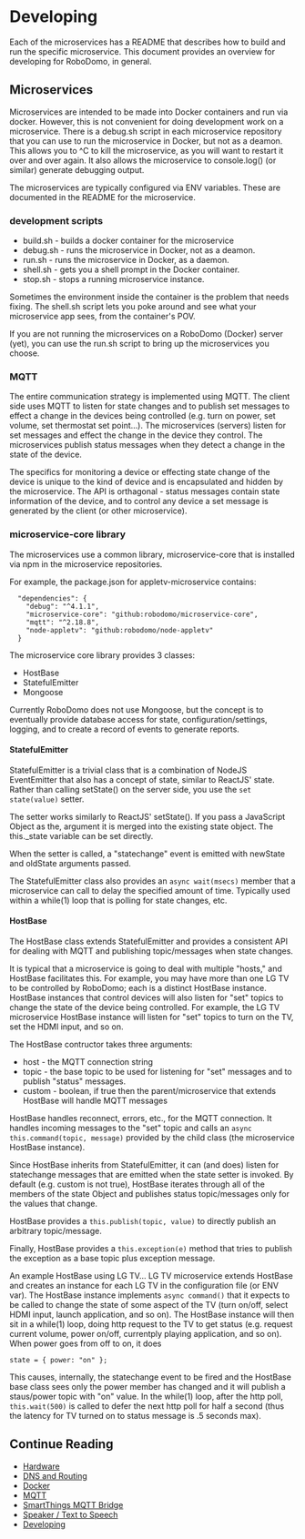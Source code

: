 # Developing

Each of the microservices has a README that describes how to build and run the specific microservice.  This document
provides an overview for developing for RoboDomo, in general.

## Microservices

Microservices are intended to be made into Docker containers and run via docker.  However, this is not convenient for
doing development work on a microservice.  There is a debug.sh script in each microservice repository that you can use
to run the microservice in Docker, but not as a deamon.  This allows you to ^C to kill the microservice, as you will
want to restart it over and over again.  It also allows the microservice to console.log() (or similar) generate
debugging output.

The microservices are typically configured via ENV variables.  These are documented in the README for the microservice.

### development scripts

* build.sh - builds a docker container for the microservice
* debug.sh - runs the microservice in Docker, not as a deamon.
* run.sh - runs the microservice in Docker, as a daemon.
* shell.sh - gets you a shell prompt in the Docker container.
* stop.sh - stops a running microservice instance.

Sometimes the environment inside the container is the problem that needs fixing.  The shell.sh script lets you poke
around and see what your microservice app sees, from the container's POV.

If you are not running the microservices on a RoboDomo (Docker) server (yet), you can use the run.sh script to bring up
the microservices you choose.

### MQTT

The entire communication strategy is implemented using MQTT.  The client side uses MQTT to listen for state changes and
to publish set messages to effect a change in the devices being controlled (e.g. turn on power, set volume, set
thermostat set point...).  The microservices (servers) listen for set messages and effect the change in the device they
control.  The microservices publish status messages when they detect a change in the state of the device.

The specifics for monitoring a device or effecting state change of the device is unique to the kind of device and is
encapsulated and hidden by the microservice.  The API is orthagonal - status messages contain state information of the
device, and to control any device a set message is generated by the client (or other microservice).

### microservice-core library

The microservices use a common library, microservice-core that is installed via npm in the microservice repositories.

For example, the package.json for appletv-microservice contains:
```
  "dependencies": {
    "debug": "^4.1.1",
    "microservice-core": "github:robodomo/microservice-core",
    "mqtt": "^2.18.8",
    "node-appletv": "github:robodomo/node-appletv"
  }
  ```

The microservice core library provides 3 classes:
* HostBase
* StatefulEmitter
* Mongoose

Currently RoboDomo does not use Mongoose, but the concept is to eventually provide database access for state,
configuration/settings, logging, and to create a record of events to generate reports.

#### StatefulEmitter

StatefulEmitter is a trivial class that is a combination of NodeJS EventEmitter that also has a concept of state,
similar to ReactJS' state.  Rather than calling setState() on the server side, you use the ```set state(value)```
setter.

The setter works similarly to ReactJS' setState().  If you pass a JavaScript Object as the, argument it is merged into
the existing state object.  The this._state variable can be set directly.  

When the setter is called, a "statechange" event is emitted with newState and oldState arguments passed.

The StatefulEmitter class also provides an ```async wait(msecs)``` member that a microservice can call to delay the
specified amount of time.  Typically used within a while(1) loop that is polling for state changes, etc.

#### HostBase

The HostBase class extends StatefulEmitter and provides a consistent API for dealing with MQTT and publishing
topic/messages when state changes.  

It is typical that a microservice is going to deal with multiple "hosts," and HostBase facilitates this.  For example,
you may have more than one LG TV to be controlled by RoboDomo; each is a distinct HostBase instance.  HostBase instances
that control devices will also listen for "set" topics to change the state of the device being controlled.  For example,
the LG TV microservice HostBase instance will listen for "set" topics to turn on the TV, set the HDMI input, and so on.

The HostBase contructor takes three arguments:
* host - the MQTT connection string
* topic - the base topic to be used for listening for "set" messages and to publish "status" messages.
* custom - boolean, if true then the parent/microservice that extends HostBase will handle MQTT messages

HostBase handles reconnect, errors, etc., for the MQTT connection.  It handles incoming messages to the "set" topic and
calls an ```async this.command(topic, message)``` provided by the child class (the microservice HostBase instance).

Since HostBase inherits from StatefulEmitter, it can (and does) listen for statechange messages that are emitted when
the state setter is invoked.  By default (e.g. custom is not true), HostBase iterates through all of the members of the
state Object and publishes status topic/messages only for the values that change.

HostBase provides a ```this.publish(topic, value)``` to directly publish an arbitrary topic/message.

Finally, HostBase provides a ```this.exception(e)``` method that tries to publish the exception as a base topic plus
exception message.

An example HostBase using LG TV...  LG TV microservice extends HostBase and creates an instance for each LG TV in the
configuration file (or ENV var).  The HostBase instance implements ```async command()``` that it expects to be called to
change the state of some aspect of the TV (turn on/off, select HDMI input, launch application, and so on).  The HostBase
instance will then sit in a while(1) loop, doing http request to the TV to get status (e.g. request current volume,
power on/off, currentply playing application, and so on).  When power goes from off to on, it does 
```
state = { power: "on" };
```
This causes, internally, the statechange event to be fired and the HostBase base class sees only the power member has
changed and it will publish a staus/power topic with "on" value.  In the while(1) loop, after the http poll,
```this.wait(500)``` is called to defer the next http poll for half a second (thus the latency for TV turned on to
status message is .5 seconds max).

## Continue Reading

* [Hardware](./Hardware.md)
* [DNS and Routing](./Networking.md)
* [Docker](./Docker.md)
* [MQTT](./MQTT.md)
* [SmartThings MQTT Bridge](./MQTTBridge.md)
* [Speaker / Text to Speech](./RoboSpeak.md)
* [Developing](./Developing.md)

